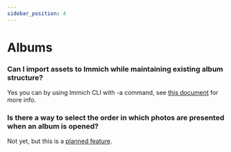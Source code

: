 ```yaml
---
sidebar_position: 4
---
```


# Albums

### Can I import assets to Immich while maintaining existing album structure?

Yes you can by using Immich CLI with -a command, see [this document](/docs/features/command-line-interface) for more info.

### Is there a way to select the order in which photos are presented when an album is opened?
Not yet, but this is a [planned feature](https://github.com/immich-app/immich/discussions/1689).